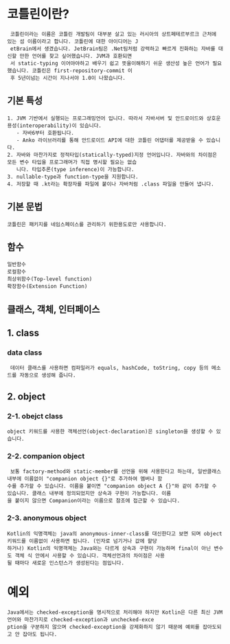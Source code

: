# 코틀린이란?
     코틀린이라는 이름은 코틀린 개발팀이 대부분 살고 있는 러시아의 상트페테르부르크 근처에 있는 섬 이름이라고 합니다. 코틀린에 대한 아이디어는 J
     etBrain에서 생겼습니다. JetBrain팀은 .Net팀처럼 강력하고 빠르게 진화하는 자바를 대신할 만한 언어를 찾고 싶어했습니다. JVM과 호환되면
     서 static-typing 이어야야하고 배우기 쉽고 뜻을이해하기 쉬운 생산성 높은 언어가 필요했습니다. 코틀린은 first-repository-commit 이
     후 5년이넘는 시간이 지나서야 1.0이 나왔습니다.

## 기본 특성
    1. JVM 기반에서 실행되는 프로그래밍언어 입니다. 따라서 자바서버 및 안드로이드와 상호운용성(interoperability)이 있습니다.
       - 자바6부터 호환됩니다.  
       - Anko 라이브러리를 통해 안드로이드 API에 대한 코틀린 어댑터를 제공받을 수 있습니다.
    2. 자바와 마찬가지로 정적타입(statically-typed)지정 언어입니다. 자바와의 차이점은 모든 변수 타입을 프로그래머가 직접 명시할 필요는 없습
       니다. 타입추론(type inference)이 가능합니다.
    3. nullable-type과 function-type을 지원합니다.
    4. 저장할 때 .kt라는 확장자를 파일에 붙이나 자바처럼 .class 파일을 만들어 냅니다.


## 기본 문법
    코틀린은 패키지를 네임스페이스를 관리하기 위한용도로만 사용합니다.

## 함수
    일반함수
    로컬함수
    최상위함수(Top-level function)
    확장함수(Extension Function)
    
## 클래스, 객체, 인터페이스

## 1. class

### data class
     데이터 클래스를 사용하면 컴파일러가 equals, hashCode, toString, copy 등의 메소드를 자동으로 생성해 줍니다.

## 2. object 

### 2-1. obejct class
    object 키워드를 사용한 객체선언(object-declaration)은 singleton을 생성할 수 있습니다.

### 2-2. companion object
     보통 factory-method와 static-member를 선언을 위해 사용한다고 하는데, 일반클래스 내부에 이름없이 "companion object {}"로 추가하여 멤버나 함
    수를 추가할 수 있습니다. 이름을 붙이면 "companion object A {}"와 같이 추가할 수 있습니다. 클래스 내부에 정의되었지만 상속과 구현이 가능합니다. 이름
    을 붙이지 않으면 Companion이라는 이름으로 참조에 접근할 수 있습니다.

### 2-3. anonymous object
    Kotlin의 익명객체는 java의 anonymous-inner-class를 대신한다고 보면 되며 object 키워드를 이름없이 사용하면 됩니다. (인자로 넘기거나 값에 할당
    하거나) Kotlin의 익명객체는 Java와는 다르게 상속과 구현이 가능하며 final이 아닌 변수도 객체 식 안에서 사용할 수 있습니다. 객체선언과의 차이점은 사용
    될 때마다 새로운 인스턴스가 생성된다는 점입니다. 

# 예외
    Java에서는 checked-exception을 명시적으로 처리해야 하지만 Kotlin은 다른 최신 JVM 언어와 마찬가지로 checked-exception과 unchecked-exce
    ption을 구분하지 않으며 checked-exception을 강제화하지 않기 때문에 예외를 잡아도되고 안 잡아도 됩니다.
    

